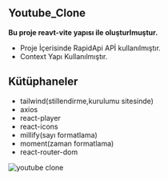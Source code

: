 ## Youtube_Clone
 **Bu proje reavt-vite yapısı ile oluşturlmuştur.**
- Proje İçerisinde RapidApi APİ kullanılmıştır.
- Context Yapı Kullanılmıştır.



## Kütüphaneler

- tailwind(stillendirme,kurulumu sitesinde)
- axios
- react-player
- react-icons
- millify(sayı formatlama)
- moment(zaman formatlama)
- react-router-dom

![youtube clone](https://github.com/user-attachments/assets/4bd5db60-8984-4069-b5a1-0c752b7920d7)
